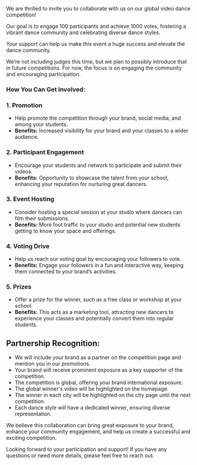 We are thrilled to invite you to collaborate with us on our global video dance competition!

Our goal is to engage 100 participants and achieve 1000 votes, fostering a vibrant dance community and celebrating diverse dance styles.

Your support can help us make this event a huge success and elevate the dance community.

We’re not including judges this time, but we plan to possibly introduce that in future competitions. For now, the focus is on engaging the community and encouraging participation.

### How You Can Get Involved:

### 1. Promotion

- Help promote the competition through your brand, social media, and among your students.
- **Benefits:** Increased visibility for your brand and your classes to a wider audience.

### 2. Participant Engagement

- Encourage your students and network to participate and submit their videos.
- **Benefits:** Opportunity to showcase the talent from your school, enhancing your reputation for nurturing great dancers.

### 3. Event Hosting

- Consider hosting a special session at your studio where dancers can film their submissions.
- **Benefits:** More foot traffic to your studio and potential new students getting to know your space and offerings.

### 4. Voting Drive

- Help us reach our voting goal by encouraging your followers to vote.
- **Benefits:** Engage your followers in a fun and interactive way, keeping them connected to your brand’s activities.

### 5. Prizes

- Offer a prize for the winner, such as a free class or workshop at your school.
- **Benefits:** This acts as a marketing tool, attracting new dancers to experience your classes and potentially convert them into regular students.

## Partnership Recognition:

- We will include your brand as a partner on the competition page and mention you in our promotions.
- Your brand will receive prominent exposure as a key supporter of the competition.
- The competition is global, offering your brand international exposure.
- The global winner's video will be highlighted on the homepage.
- The winner in each city will be highlighted on the city page until the next competition.
- Each dance style will have a dedicated winner, ensuring diverse representation.

We believe this collaboration can bring great exposure to your brand, enhance your community engagement, and help us create a successful and exciting competition.

Looking forward to your participation and support! If you have any questions or need more details, please feel free to reach out.
